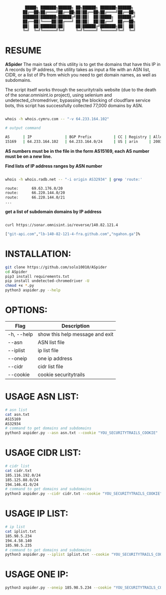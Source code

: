 
```bash                                                                                 
         █████╗ ███████╗██████╗ ██╗██████╗ ███████╗██████╗ 
        ██╔══██╗██╔════╝██╔══██╗██║██╔══██╗██╔════╝██╔══██╗
        ███████║███████╗██████╔╝██║██║  ██║█████╗  ██████╔╝
        ██╔══██║╚════██║██╔═══╝ ██║██║  ██║██╔══╝  ██╔══██╗
        ██║  ██║███████║██║     ██║██████╔╝███████╗██║  ██║
        ╚═╝  ╚═╝╚══════╝╚═╝     ╚═╝╚═════╝ ╚══════╝╚═╝  ╚═╝                                                
```
# RESUME

**ASpider** The main task of this utility is to get the domains that have this IP in A records by IP address, the utility takes as input a file with an ASN list, CIDR, or a list of IPs from which you need to get domain names, as well as subdomains.

The script itself works through the securitytrails website (due to the death of the sonar.omnisint.io project), using selenium and undetected_chromedriver, bypassing the blocking of cloudflare service bots, this script has successfully collected 77,000 domains by ASN.

```bash

whois -h whois.cymru.com -- "-v 64.233.164.102"

# output command

AS      | IP               | BGP Prefix          | CC | Registry | Allocated  | AS Name
15169   | 64.233.164.102   | 64.233.164.0/24     | US | arin     | 2003-08-18 | GOOGLE, US

```

**AS numbers must be in the file in the form AS15169, each AS number must be on a new line.**

**Find lists of IP address ranges by ASN number**

```bash

whois -h whois.radb.net -- "-i origin AS32934" | grep 'route:'

route:      69.63.176.0/20
route:      66.220.144.0/20
route:      66.220.144.0/21
...

```
**get a list of subdomain domains by IP address**
```bash

curl https://sonar.omnisint.io/reverse/140.82.121.4

["git-api.com","lb-140-82-121-4-fra.github.com","ngahon.ga"]%  

```

# INSTALLATION:

```bash
git clone https://github.com/solo10010/ASpider
cd ASpider
pip3 install requirements.txt
pip install undetected-chromedriver -U
chmod +x *.py
python3 aspider.py --help
```
# OPTIONS:

| Flag | Description |
|------|-------------|
| -h, --help | show this help message and exit |
| --asn | ASN list file |
| --iplist | ip list file |
| --oneip | one ip address |
| --cidr | cidr list file |
| --cookie | cookie securitytrails |

# USAGE ASN LIST:

```bash
# asn list
cat asn.txt
AS15169
AS32934
# command to get domains and subdomains
python3 aspider.py --asn asn.txt --cookie "YOU_SECURITYTRAILS_COOKIE"
```

# USAGE CIDR LIST:

```bash
# cidr list
cat cidr.txt
185.116.192.0/24
185.125.88.0/24
194.146.41.0/24
# command to get domains and subdomains
python3 aspider.py --cidr cidr.txt --cookie "YOU_SECURITYTRAILS_COOKIE"
```

# USAGE IP LIST:

```bash
# ip list
cat iplist.txt
185.98.5.234
194.4.58.140
185.98.5.235
# command to get domains and subdomains
python3 aspider.py --iplist iplist.txt --cookie "YOU_SECURITYTRAILS_COOKIE"
```

# USAGE ONE IP:

```bash
python3 aspider.py --oneip 185.98.5.234 --cookie "YOU_SECURITYTRAILS_COOKIE"
```
